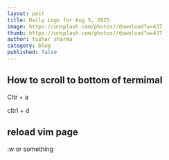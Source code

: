 ```yaml
---
layout: post
title: Daily Logs for Aug 5, 2025
image: https://unsplash.com/photos//download?w=437
thumb: https://unsplash.com/photos//download?w=437
author: tushar sharma
category: blog
published: false
---
```



## How to scroll to bottom of termimal 

Cltr + a 

cltrl + d 

## reload vim page

:w or something
